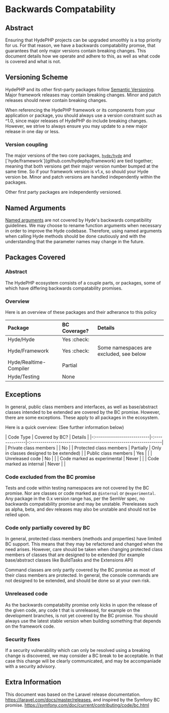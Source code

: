 # Backwards Compatability

## Abstract

Ensuring that HydePHP projects can be upgraded smoothly is a top priority for us. For that reason, we have a backwards compatability promse, that guarantees that only major versions contain breaking changes. This document details how we operate and adhere to this, as well as what code is covered and what is not.

## Versioning Scheme

HydePHP and its other first-party packages follow [Semantic Versioning](https://semver.org). Major framework releases may contain breaking changes. Minor and patch releases should never contain breaking changes.

When referencing the HydePHP framework or its components from your application or package, you should always use a version constraint such as ^1.0, since major releases of HydePHP do include breaking changes. However, we strive to always ensure you may update to a new major release in one day or less.

### Version coupling

The major versions of the two core packages, [`hyde/hyde`](github.com/hydephp/hyde`) and [`hyde/framework`](github.com/hydephp/framework) are tied together; meaning that both versions get their major version number bumped at the same time. So if your framework version is v1.x, so should your Hyde version be. Minor and patch versions are handled independently within the packages.

Other first party packages are independently versioned.

## Named Arguments

[Named arguments](https://www.php.net/manual/en/functions.arguments.php#functions.named-arguments) are not covered by Hyde's backwards compatibility guidelines. We may choose to rename function arguments when necessary in order to improve the Hyde codebase. Therefore, using named arguments when calling Hyde methods should be done cautiously and with the understanding that the parameter names may change in the future.

## Packages Covered

### Abstract

The HydePHP ecosystem consists of a couple parts, or packages, some of which have differing backwards compatability promises.

### Overview

Here is an overview of these packages and their adherance to this policy

| Package                | BC Coverage? | Details                                 |
|:-----------------------|:-------------|:----------------------------------------|
| Hyde/Hyde              | Yes :check:  |                                         |
| Hyde/Framework         | Yes :check:  | Some namespaces are excluded, see below |
| Hyde/Realtime-Compiler | Partial      |                                         |
| Hyde/Testing           | None         |                                         |

## Exceptions

In general, public class members and interfaces, as well as base/abstract classes intended to be extended are covered by the BC promise. However, there are some exceptions. These apply to all packages in the ecosystem.

Here is a quick overview: (See further information below)

| Code Type                   | Covered by BC? | Details                                                           | 
|-:---------------------------|-:--------------|-:-----------------------------------------------------------------|
| Private class members       |                | No                                                                |
| Protected class members     | Partially      | Only in classes designed to be extended)                          | 
| Public class members        | Yes            |                                                                   | 
| Unreleased code             | No             |                                                                   | 
| Code marked as experimental | Never          |                                                                   | 
| Code marked as internal     | Never          |                                                                   | 


### Code excluded from the BC promise

Tests and code within testing namespaces are not covered by the BC promise. Nor are classes or code marked as `@internal` or `@experimental`.
Any package in the 0.x version range has, per the SemVer spec, no backwards compatability promise and may be unstable.
Prereleases such as alpha, beta, and dev releases may also be unstable and should not be relied upon.

### Code only partially covered by BC

In general, protected class members (methods and properties) have limited BC support. This means that they may be refactored and changed when the need arises. However, care should be taken when changing protected class members of classes that are designed to be extended (for example base/abstract classes like BuildTasks and the Extensions API)
 
Command classes are only partly covered by the BC promise as most of their class members are protected. In general, the console commands are not designed to be extended, and should be done so at your own risk.

### Unreleased code

As the backwards compatabilty promise only kicks in upon the release of the given code, any code t that is unreleased, for example on the development branches, is not yet covered by the BC promise. You should always use the latest stable version when building something that depends on the framework code. 


### Security fixes

If a security vulnerability which can only be resolved using a breaking change is discovered, we may consider a BC break to be acceptable. In that case this change will be clearly communicated, and may be accompaniade with a security advisory.

## Extra Information

This document was based on the Laravel release documentation. https://laravel.com/docs/master/releases,
and inspired by the Symfony BC promise. https://symfony.com/doc/current/contributing/code/bc.html
